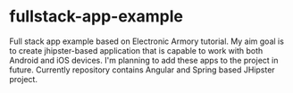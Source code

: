# fullstack-app-example

Full stack app example based on Electronic Armory tutorial. My aim goal is to create jhipster-based application that is capable to work with 
both Android and iOS devices. I'm planning to add these apps to the project in future. Currently repository contains Angular and Spring
based JHipster project.
